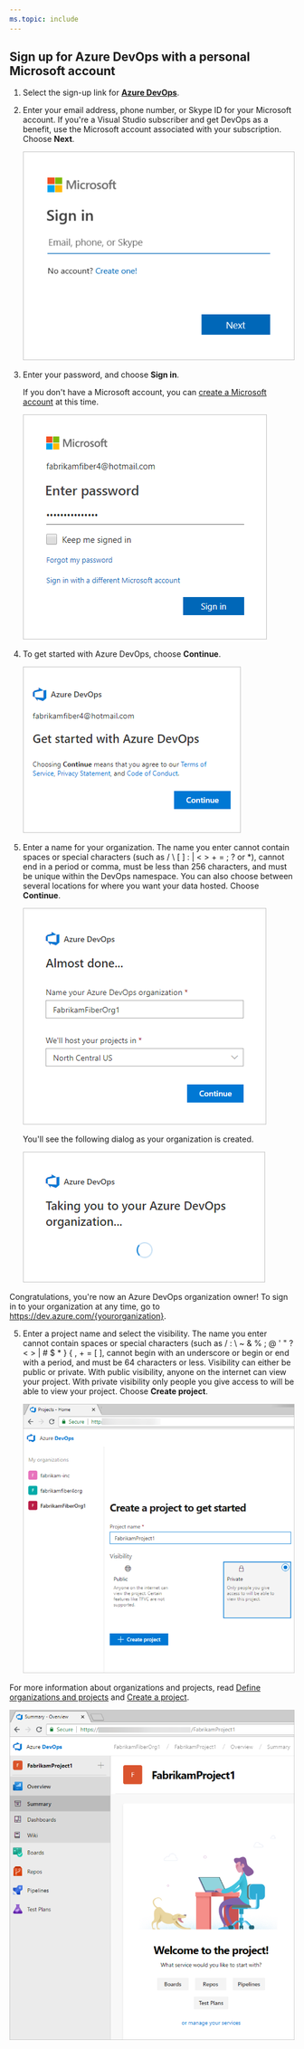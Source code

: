 ```yaml
---
ms.topic: include
---
```


## Sign up for Azure DevOps with a personal Microsoft account

1. Select the sign-up link for [**Azure DevOps**](https://go.microsoft.com/fwlink/?LinkId=307137).

2. Enter your email address, phone number, or Skype ID for your Microsoft account. If you're a Visual Studio subscriber and get DevOps as a benefit, use the Microsoft account associated with your subscription. Choose **Next**.

   ![Sign in with your Microsoft account](_img/sign-in-with-microsoft-account.png)

3. Enter your password, and choose **Sign in**.

   If you don't have a Microsoft account, you can [create a Microsoft account](https://login.live.com/login.srf?lw=1) at this time.

   ![Enter your password and sign in](_img/enter-password-sign-in.png)

4. To get started with Azure DevOps, choose **Continue**.

   ![Choose Continue to sign up for Azure DevOps ](_img/sign-up-azure-devops.png)

5. Enter a name for your organization. The name you enter cannot contain spaces or special characters
 (such as / \ [ ] : | < > + = ; ? or *), cannot end in a period or comma, must be less than 256 characters, and must be unique within the DevOps namespace. You can also choose between several locations for where you want your data hosted. Choose **Continue**.

   ![Almost done](_img/almost-done.png)

   You'll see the following dialog as your organization is created.

   ![Taking you to your new Azure DevOps organization](_img/taking-you-to-your-new-azure-devops-org.png)

Congratulations, you're now an Azure DevOps organization owner!
To sign in to your organization at any time, go to https://dev.azure.com/{yourorganization}.

5. Enter a project name and select the visibility. The name you enter cannot contain spaces or special characters (such as / : \ ~ & % ; @ ' " ? < > | # $ * } { , + = [ ], cannot begin with an underscore or begin or end with a period, and must be 64 characters or less. Visibility can either be public or private. With public visibility, anyone on the internet can view your project. With private visibility only people you give access to will be able to view your project. Choose **Create project**.

    ![Create a project to get started](_img/create-project-to-get-started.png)

For more information about organizations and projects, read [Define organizations and projects](../user-guide/define-organizations-and-projects.md) and [Create a project](../organizations/projects/create-project.md).

![Welcome to the project page](_img/welcome-to-the-project.png)